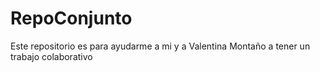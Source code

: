 # RepoConjunto
Este repositorio es para ayudarme a mi y a Valentina Montaño a tener un trabajo colaborativo 
